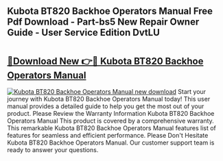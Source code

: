 ## Kubota BT820 Backhoe Operators Manual Free Pdf Download - Part-bs5 New Repair Owner Guide - User Service Edition DvtLU

# <h2><a href="http://bc65868.oget.top/?id=Kubota+BT820+Backhoe+Operators+Manual">🔗Download New 👉🔴 Kubota BT820 Backhoe Operators Manual</a></h2>

[![Kubota BT820 Backhoe Operators Manual new download](https://i.imgur.com/5g1atiW.png)](http://bc65868.oget.top/?id=Kubota+BT820+Backhoe+Operators+Manual)
Start your journey with Kubota BT820 Backhoe Operators Manual today! This user manual provides a detailed guide to help you get the most out of your product. Please Review the Warranty Information Kubota BT820 Backhoe Operators Manual This product is covered by a comprehensive warranty. This remarkable Kubota BT820 Backhoe Operators Manual features list of features for seamless and efficient performance. Please Don't Hesitate Kubota BT820 Backhoe Operators Manual. Our customer support team is ready to answer your questions.
